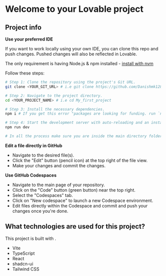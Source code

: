 # Welcome to your Lovable project

## Project info

**Use your preferred IDE**

If you want to work locally using your own IDE, you can clone this repo and push changes. Pushed changes will also be reflected in Lovable.

The only requirement is having Node.js & npm installed - [install with nvm](https://github.com/nvm-sh/nvm#installing-and-updating)

Follow these steps:

```sh
# Step 1: Clone the repository using the project's Git URL.
git clone <YOUR_GIT_URL> # i.e git clone https://github.com/Danishmk1286/black-and-white-logo-maker.git

# Step 2: Navigate to the project directory.
cd <YOUR_PROJECT_NAME> # i.e cd My_first_project

# Step 3: Install the necessary dependencies.
npm i # If you get this error "packages are looking for funding. run `npm fund` for details." => Solution: Type => npm config set fund=false --location=global

# Step 4: Start the development server with auto-reloading and an instant preview.
npm run dev

# In all the process make sure you are inside the main directory folder
```

**Edit a file directly in GitHub**

- Navigate to the desired file(s).
- Click the "Edit" button (pencil icon) at the top right of the file view.
- Make your changes and commit the changes.

**Use GitHub Codespaces**

- Navigate to the main page of your repository.
- Click on the "Code" button (green button) near the top right.
- Select the "Codespaces" tab.
- Click on "New codespace" to launch a new Codespace environment.
- Edit files directly within the Codespace and commit and push your changes once you're done.

## What technologies are used for this project?

This project is built with .

- Vite
- TypeScript
- React
- shadcn-ui
- Tailwind CSS
